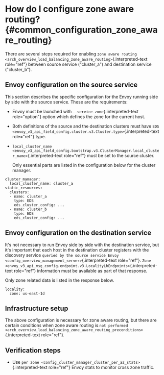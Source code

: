 How do I configure zone aware routing? {#common_configuration_zone_aware_routing}
======================================

There are several steps required for enabling
`zone aware routing <arch_overview_load_balancing_zone_aware_routing>`{.interpreted-text
role="ref"} between source service (\"cluster_a\") and destination
service (\"cluster_b\").

Envoy configuration on the source service
-----------------------------------------

This section describes the specific configuration for the Envoy running
side by side with the source service. These are the requirements:

-   Envoy must be launched with `--service-zone`{.interpreted-text
    role="option"} option which defines the zone for the current host.

-   Both definitions of the source and the destination clusters must
    have
    `EDS <envoy_v3_api_field_config.cluster.v3.Cluster.type>`{.interpreted-text
    role="ref"} type.

-   `local_cluster_name <envoy_v3_api_field_config.bootstrap.v3.ClusterManager.local_cluster_name>`{.interpreted-text
    role="ref"} must be set to the source cluster.

    Only essential parts are listed in the configuration below for the
    cluster manager.

``` {.yaml}
cluster_manager:
  local_cluster_name: cluster_a
static_resources:
  clusters:
  - name: cluster_a
    type: EDS
    eds_cluster_config: ...
  - name: cluster_b
    type: EDS
    eds_cluster_config: ...
```

Envoy configuration on the destination service
----------------------------------------------

It\'s not necessary to run Envoy side by side with the destination
service, but it\'s important that each host in the destination cluster
registers with the discovery service
`queried by the source service Envoy
<config_overview_management_server>`{.interpreted-text role="ref"}.
`Zone <envoy_v3_api_msg_config.endpoint.v3.LocalityLbEndpoints>`{.interpreted-text
role="ref"} information must be available as part of that response.

Only zone related data is listed in the response below.

``` {.yaml}
locality:
  zone: us-east-1d
```

Infrastructure setup
--------------------

The above configuration is necessary for zone aware routing, but there
are certain conditions when zone aware routing is
`not performed <arch_overview_load_balancing_zone_aware_routing_preconditions>`{.interpreted-text
role="ref"}.

Verification steps
------------------

-   Use
    `per zone <config_cluster_manager_cluster_per_az_stats>`{.interpreted-text
    role="ref"} Envoy stats to monitor cross zone traffic.
